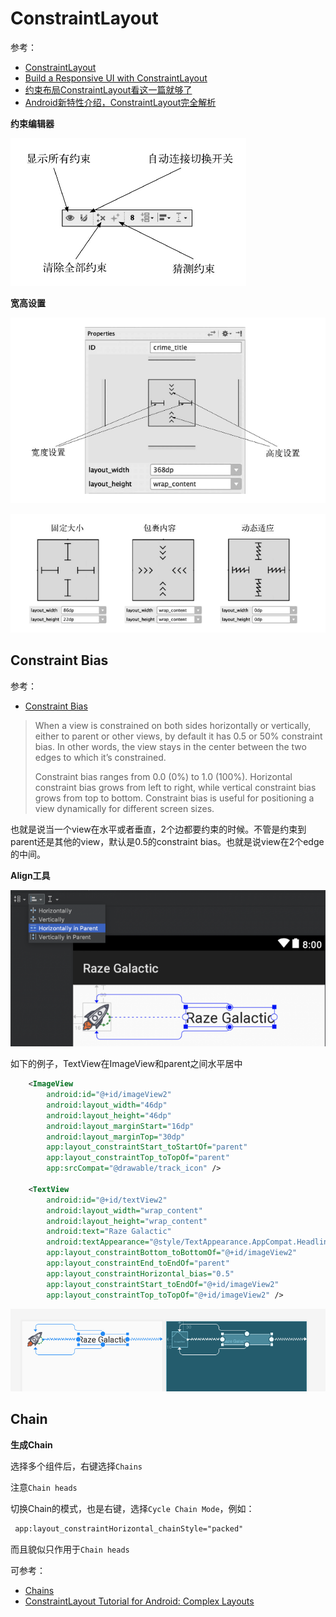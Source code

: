 # ConstraintLayout

参考：

+ [ConstraintLayout](https://developer.android.com/reference/android/support/constraint/ConstraintLayout)
+ [Build a Responsive UI with ConstraintLayout](https://developer.android.com/training/constraint-layout)
+ [约束布局ConstraintLayout看这一篇就够了](https://juejin.im/post/5bac92f2f265da0aba70c1bf)
+ [Android新特性介绍，ConstraintLayout完全解析](https://blog.csdn.net/guolin_blog/article/details/53122387)

**约束编辑器** 

![025](https://github.com/winfredzen/Android-Basic/raw/master/images/025.png)

**宽高设置**

![026](https://github.com/winfredzen/Android-Basic/raw/master/images/026.png)

![027](https://github.com/winfredzen/Android-Basic/raw/master/images/027.png)

## Constraint Bias

参考：

+ [Constraint Bias](https://www.raywenderlich.com/9193-constraintlayout-tutorial-for-android-getting-started)

>When a view is constrained on both sides horizontally or vertically, either to parent or other views, by default it has 0.5 or 50% constraint bias. In other words, the view stays in the center between the two edges to which it’s constrained.
>
>Constraint bias ranges from 0.0 (0%) to 1.0 (100%). Horizontal constraint bias grows from left to right, while vertical constraint bias grows from top to bottom. Constraint bias is useful for positioning a view dynamically for different screen sizes.

也就是说当一个view在水平或者垂直，2个边都要约束的时候。不管是约束到parent还是其他的view，默认是0.5的constraint bias。也就是说view在2个edge的中间。

**Align工具**

![009](https://github.com/winfredzen/Android-Basic/blob/master/基础知识/images/009.png)

如下的例子，TextView在ImageView和parent之间水平居中

```xml
    <ImageView
        android:id="@+id/imageView2"
        android:layout_width="46dp"
        android:layout_height="46dp"
        android:layout_marginStart="16dp"
        android:layout_marginTop="30dp"
        app:layout_constraintStart_toStartOf="parent"
        app:layout_constraintTop_toTopOf="parent"
        app:srcCompat="@drawable/track_icon" />

    <TextView
        android:id="@+id/textView2"
        android:layout_width="wrap_content"
        android:layout_height="wrap_content"
        android:text="Raze Galactic"
        android:textAppearance="@style/TextAppearance.AppCompat.Headline"
        app:layout_constraintBottom_toBottomOf="@+id/imageView2"
        app:layout_constraintEnd_toEndOf="parent"
        app:layout_constraintHorizontal_bias="0.5"
        app:layout_constraintStart_toEndOf="@+id/imageView2"
        app:layout_constraintTop_toTopOf="@+id/imageView2" />
```

![010](https://github.com/winfredzen/Android-Basic/blob/master/基础知识/images/010.png)



## Chain

**生成Chain**

选择多个组件后，右键选择`Chains`

注意`Chain heads`

切换Chain的模式，也是右键，选择`Cycle Chain Mode`，例如：

```xml
 app:layout_constraintHorizontal_chainStyle="packed"
```

而且貌似只作用于`Chain heads`

可参考：

+ [Chains](https://constraintlayout.com/basics/create_chains.html)
+ [ConstraintLayout Tutorial for Android: Complex Layouts](https://www.raywenderlich.com/9475-constraintlayout-tutorial-for-android-complex-layouts)











